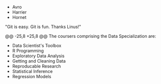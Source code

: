 * Avro
* Harrier
* Hornet


"Git is easy. Git is fun. Thanks Linus!"

@@ -25,8 +25,8 @@ The coursers comprising the Data Specialization are:

* Data Scientist's Toolbox
* R Programming
* Exploratory Data Analysis
* Getting and Cleaning Data
* Reproducable Research
* Statistical Inference 
* Regression Models

